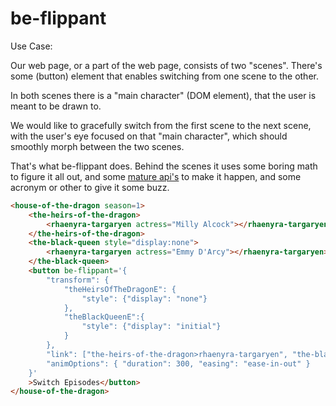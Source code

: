 # be-flippant

Use Case:

Our web page, or a part of the web page, consists of two "scenes".  There's some (button) element that enables switching from one scene to the other.  

In both scenes there is a "main character" (DOM element), that the user is meant to be drawn to.

We would like to gracefully switch from the first scene to the next scene, with the user's eye focused on that "main character", which should smoothly morph between the two scenes.

That's what be-flippant does.  Behind the scenes it uses some boring math to figure it all out, and some [mature api's](https://caniuse.com/web-animation) to make it happen, and some acronym or other to give it some buzz.


```html
<house-of-the-dragon season=1>
    <the-heirs-of-the-dragon>
        <rhaenyra-targaryen actress="Milly Alcock"></rhaenyra-targaryen> 
    </the-heirs-of-the-dragon>
    <the-black-queen style="display:none">
        <rhaenyra-targaryen actress="Emmy D'Arcy"></rhaenyra-targaryen>
    </the-black-queen>
    <button be-flippant='{
        "transform": {
            "theHeirsOfTheDragonE": {
                "style": {"display": "none"}
            },
            "theBlackQueenE":{
                "style": {"display": "initial"}
            }
        },
        "link": ["the-heirs-of-the-dragon>rhaenyra-targaryen", "the-black-queen>rhaenyra-targaryen"],
        "animOptions": { "duration": 300, "easing": "ease-in-out" }
    }'
    >Switch Episodes</button>
</house-of-the-dragon>
```





